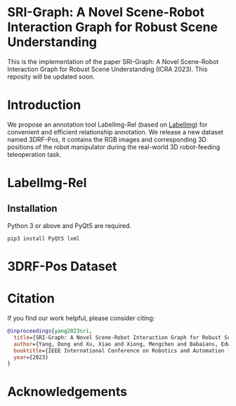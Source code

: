 # SRI-Graph: A Novel Scene-Robot Interaction Graph for Robust Scene Understanding

This is the implementation of the paper SRI-Graph: A Novel Scene-Robot Interaction Graph for Robust Scene Understanding (ICRA 2023). This reposity will be updated soon.

# Introduction

We propose an annotation tool LabelImg-Rel (based on [LabelImg](https://github.com/heartexlabs/labelImg)) for convenient and efficient relationship annotation. We release a new dataset named 3DRF-Pos, it contains the RGB images and corresponding 3D positions of the robot manipulator during the real-world 3D robot-feeding teleoperation task.

# LabelImg-Rel

## Installation

Python 3 or above and PyQt5 are required.

```
pip3 install PyQt5 lxml
```

# 3DRF-Pos Dataset

# Citation

If you find our work helpful, please consider citing:

```bib
@inproceedings{yang2023sri,
  title={SRI-Graph: A Novel Scene-Robot Interaction Graph for Robust Scene Understanding},
  author={Yang, Dong and Xu, Xiao and Xiong, Mengchen and Babaians, Edwin and Steinbach, Eckehard},
  booktitle={IEEE International Conference on Robotics and Automation (ICRA), 2023},
  year={2023}
}
```

# Acknowledgements




